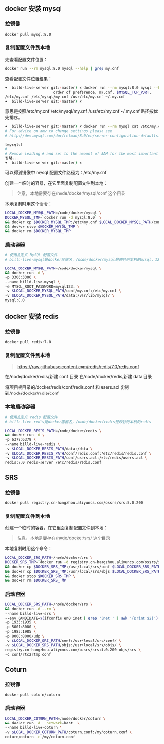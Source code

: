 ## docker 安装 mysql

### 拉镜像

```bash
docker pull mysql:8.0
```

### 复制配置文件到本地

先查看配置文件位置：

```bash
docker run --rm mysql:8.0 mysql --help | grep my.cnf
```

查看配置文件位置结果：

```bash
➜  billd-live-server git:(master) ✗ docker run --rm mysql:8.0 mysql --help | grep my.cnf
                      order of preference, my.cnf, $MYSQL_TCP_PORT,
/etc/my.cnf /etc/mysql/my.cnf /usr/etc/my.cnf ~/.my.cnf
➜  billd-live-server git:(master) ✗
```

意思是按照/etc/my.cnf /etc/mysql/my.cnf /usr/etc/my.cnf ~/.my.cnf 路径按优先排序。

```bash
➜  billd-live-server git:(master) ✗ docker run --rm mysql cat /etc/my.cnf
# For advice on how to change settings please see
# http://dev.mysql.com/doc/refman/8.0/en/server-configuration-defaults.html

[mysqld]
#
# Remove leading # and set to the amount of RAM for the most important data
省略...
➜  billd-live-server git:(master) ✗
```

可以得到镜像中 mysql 配置文件路径为：/etc/my.cnf

创建一个临时的容器，在它里面复制配置文件到本地：

> 注意，本地需要存在/node/docker/mysql/conf 这个目录

本地复制时用这个命令：

```bash
LOCAL_DOCKER_MYSQL_PATH=/node/docker/mysql \
DOCKER_MYSQL_TMP=`docker run -d mysql:8.0` \
&& docker cp $DOCKER_MYSQL_TMP:/etc/my.cnf $LOCAL_DOCKER_MYSQL_PATH/conf \
&& docker stop $DOCKER_MYSQL_TMP \
&& docker rm $DOCKER_MYSQL_TMP
```

### 启动容器

```bash
# 使用自定义 MySQL 配置文件
# billd-live-mysql是docker容器名，/node/docker/mysql是映射到本机的mysql，123456是密码

LOCAL_DOCKER_MYSQL_PATH=/node/docker/mysql \
&& docker run -d \
-p 3306:3306 \
--name billd-live-mysql \
-e MYSQL_ROOT_PASSWORD=mysql123. \
-v $LOCAL_DOCKER_MYSQL_PATH/conf/my.cnf:/etc/my.cnf \
-v $LOCAL_DOCKER_MYSQL_PATH/data:/var/lib/mysql/ \
mysql:8.0
```

## docker 安装 redis

### 拉镜像

```bash
docker pull redis:7.0
```

### 复制配置文件到本地

> https://raw.githubusercontent.com/redis/redis/7.0/redis.conf

在/node/docker/redis/新建 conf 目录
在/node/docker/redis/新建 data 目录

将项目根目录的/docker/redis/conf/redis.conf 和 users.acl 复制到/node/docker/redis/conf

### 本地启动容器

```bash
# 使用自定义 redis 配置文件
# billd-live-redis是docker容器名，/node/docker/redis是映射到本机的redis

LOCAL_DOCKER_RESIS_PATH=/node/docker/redis \
&& docker run -d \
-p 6379:6379 \
--name billd-live-redis \
-v $LOCAL_DOCKER_RESIS_PATH/data:/data \
-v $LOCAL_DOCKER_RESIS_PATH/conf/redis.conf:/etc/redis/redis.conf \
-v $LOCAL_DOCKER_RESIS_PATH/conf/users.acl:/etc/redis/users.acl \
redis:7.0 redis-server /etc/redis/redis.conf
```

## SRS

### 拉镜像

```bash
docker pull registry.cn-hangzhou.aliyuncs.com/ossrs/srs:5.0.200
```

### 复制配置文件到本地

创建一个临时的容器，在它里面复制配置文件到本地：

> 注意，本地需要存在/node/docker/srs/ 这个目录

本地复制时用这个命令：

```bash
LOCAL_DOCKER_SRS_PATH=/node/docker/srs \
DOCKER_SRS_TMP=`docker run -d registry.cn-hangzhou.aliyuncs.com/ossrs/srs:5.0.200` \
&& docker cp $DOCKER_SRS_TMP:/usr/local/srs/conf $LOCAL_DOCKER_SRS_PATH \
&& docker cp $DOCKER_SRS_TMP:/usr/local/srs/objs $LOCAL_DOCKER_SRS_PATH \
&& docker stop $DOCKER_SRS_TMP \
&& docker rm $DOCKER_SRS_TMP
```

### 启动容器

```bash
LOCAL_DOCKER_SRS_PATH=/node/docker/srs \
&& docker run -d --rm \
--name billd-live-srs \
--env CANDIDATE=$(ifconfig en0 inet | grep 'inet ' | awk '{print $2}') \
-p 1935:1935 \
-p 5001:8080 \
-p 1985:1985 \
-p 8000:8000/udp \
-v $LOCAL_DOCKER_SRS_PATH/conf:/usr/local/srs/conf/ \
-v $LOCAL_DOCKER_SRS_PATH/objs:/usr/local/srs/objs/ \
registry.cn-hangzhou.aliyuncs.com/ossrs/srs:5.0.200 objs/srs \
-c conf/rtc2rtmp.conf
```

## Coturn

### 拉镜像

```bash
docker pull coturn/coturn
```

### 启动容器

```bash
LOCAL_DOCKER_COTURN_PATH=/node/docker/coturn \
&& docker run -d --network=host  \
--name billd-live-coturn \
-v $LOCAL_DOCKER_COTURN_PATH/coturn.conf:/my/coturn.conf \
coturn/coturn -c /my/coturn.conf
```
